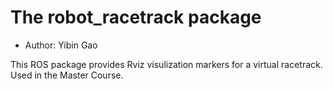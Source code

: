 # The robot_racetrack package

- Author: Yibin Gao

This ROS package provides Rviz visulization markers for a virtual racetrack. Used in the Master Course. 
